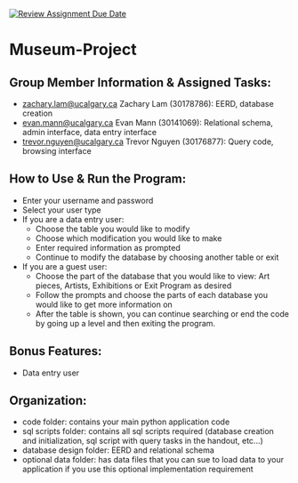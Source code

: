 [![Review Assignment Due Date](https://classroom.github.com/assets/deadline-readme-button-24ddc0f5d75046c5622901739e7c5dd533143b0c8e959d652212380cedb1ea36.svg)](https://classroom.github.com/a/M_swVJkI)
# Museum-Project
## Group Member Information & Assigned Tasks:
- zachary.lam@ucalgary.ca Zachary Lam (30178786): EERD, database creation
- evan.mann@ucalgary.ca Evan Mann (30141069): Relational schema, admin interface, data entry interface
- trevor.nguyen@ucalgary.ca Trevor Nguyen (30176877): Query code, browsing interface
## How to Use & Run the Program:
- Enter your username and password
- Select your user type
- If you are a data entry user:
    - Choose the table you would like to modify
    - Choose which modification you would like to make
    - Enter required information as prompted
    - Continue to modify the database by choosing another table or exit
- If you are a guest user:
    - Choose the part of the database that you would like to view: Art pieces, Artists, Exhibitions or Exit Program as desired
    - Follow the prompts and choose the parts of each database you would like to get more information on
    - After the table is shown, you can continue searching or end the code by going up a level and then exiting the program.
## Bonus Features:
- Data entry user

## Organization:
- code folder: contains your main python application code
- sql scripts folder: contains all sql scripts required (database creation and initialization, sql script with query tasks in the handout, etc...)
- database design folder: EERD and relational schema
- optional data folder: has data files that you can sue to load data to your application if you use this optional implementation requirement
